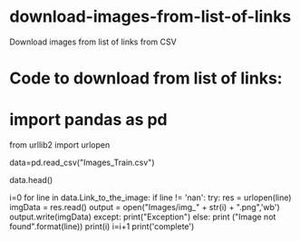 # download-images-from-list-of-links
Download images from list of links from CSV





# Code to download from list of links:
# import pandas as pd

from urllib2 import urlopen

data=pd.read_csv("Images_Train.csv")

data.head()

i=0
for line in data.Link_to_the_image:
    if line != 'nan':
    try: 
        res = urlopen(line)
        imgData = res.read()
        output = open("Images/img_" + str(i) + ".png",'wb')
        output.write(imgData)
    except:
        print("Exception")
    else:
        print ("Image not found".format(line))
    print(i)
    i=i+1
print('complete')
